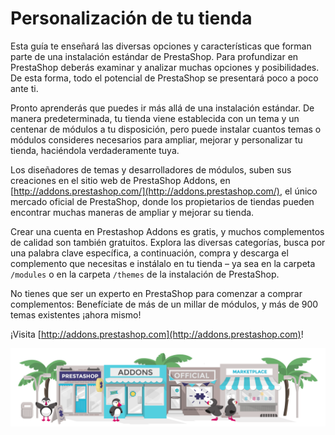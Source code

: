 # Personalización de tu tienda

Esta guía te enseñará las diversas opciones y características que forman parte de una instalación estándar de PrestaShop. Para profundizar en PrestaShop deberás examinar y analizar muchas opciones y posibilidades. De esta forma, todo el potencial de PrestaShop se presentará poco a poco ante ti.

Pronto aprenderás que puedes ir más allá de una instalación estándar. De manera predeterminada, tu tienda viene establecida con un tema y un centenar de módulos a tu disposición, pero puede instalar cuantos temas o módulos consideres necesarios para ampliar, mejorar y personalizar tu tienda, haciéndola verdaderamente tuya.

Los diseñadores de temas y desarrolladores de módulos, suben sus creaciones en el sitio web de PrestaShop Addons, en [http://addons.prestashop.com/](http://addons.prestashop.com/), el único mercado oficial de PrestaShop, donde los propietarios de tiendas pueden encontrar muchas maneras de ampliar y mejorar su tienda.

Crear una cuenta en Prestashop Addons es gratis, y muchos complementos de calidad son también gratuitos. Explora las diversas categorías, busca por una palabra clave específica, a continuación, compra y descarga el complemento que necesitas e instálalo en tu tienda – ya sea en la carpeta `/modules` o en la carpeta `/themes` de la instalación de PrestaShop.

No tienes que ser un experto en PrestaShop para comenzar a comprar complementos: Benefíciate de más de un millar de módulos, y más de 900 temas existentes ¡ahora mismo!

¡Visita [http://addons.prestashop.com](http://addons.prestashop.com)!  


![](../.gitbook/assets/51839807.png)


